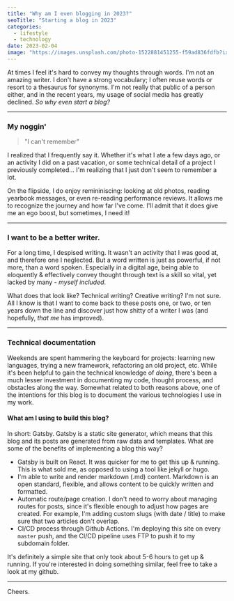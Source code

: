 ```yaml
---
title: "Why am I even blogging in 2023?"
seoTitle: "Starting a blog in 2023"
categories:
  - lifestyle
  - technology
date: 2023-02-04
image: "https://images.unsplash.com/photo-1522881451255-f59ad836fdfb?ixlib=rb-4.0.3&ixid=MnwxMjA3fDB8MHxwaG90by1wYWdlfHx8fGVufDB8fHx8&auto=format&fit=crop&w=1872&q=80"
---
```


At times I feel it's hard to convey my thoughts through words. I'm not an amazing writer. I don't have a strong vocabulary; I often reuse words or resort to a thesaurus for synonyms. I'm not really that public of a person either, and in the recent years, my usage of social media has greatly declined. _So why even start a blog?_

---

### My noggin'

> "I can't remember"

I realized that I frequently say it. Whether it's what I ate a few days ago, or an activity I did on a past vacation, or some technical detail of a project I previously completed... I'm realizing that I just don't seem to remember a lot.

On the flipside, I do enjoy remininiscing: looking at old photos, reading yearbook messages, or even re-reading performance reviews. It allows me to recognize the journey and how far I've come. I'll admit that it does give me an ego boost, but sometimes, I need it!

---

### I want to be a better writer.

For a long time, I despised writing. It wasn't an activity that I was good at, and therefore one I neglected. But a word written is just as powerful, if not more, than a word spoken. Especially in a digital age, being able to eloquently & effectively convey thought through text is a skill so vital, yet lacked by many - _myself included_.

What does that look like? Technical writing? Creative writing? I'm not sure. All I know is that I want to come back to these posts one, or two, or ten years down the line and discover just how shitty of a writer I was (and hopefully, _that me_ has improved).

---

### Technical documentation

Weekends are spent hammering the keyboard for projects: learning new languages, trying a new framework, refactoring an old project, etc. While it's been helpful to gain the technical knowledge of _doing_, there's been a much lesser investment in documenting my code, thought process, and obstacles along the way. Somewhat related to both reasons above, one of the intentions for this blog is to document the various technologies I use in my work.

#### What am I using to build this blog?

In short: Gatsby. Gatsby is a static site generator, which means that this blog and its posts are generated from raw data and templates. What are some of the benefits of implementing a blog this way?

- Gatsby is built on React. It was quicker for me to get this up & running. This is what sold me, as opposed to using a tool like jekyll or hugo.
- I'm able to write and render markdown (.md) content. Markdown is an open standard, flexible, and allows content to be quickly written and formatted.
- Automatic route/page creation. I don't need to worry about managing routes for posts, since it's flexible enough to adjust how pages are created. For example, I'm adding custom slugs (with date / title) to make sure that two articles don't overlap.
- CI/CD process through Github Actions. I'm deploying this site on every `master` push, and the CI/CD pipeline uses FTP to push it to my subdomain folder.

It's definitely a simple site that only took about 5-6 hours to get up & running. If you're interested in doing something similar, feel free to take a look at my github.

---

Cheers.
